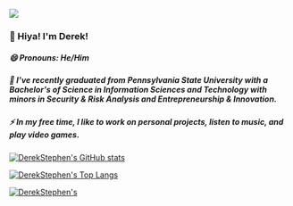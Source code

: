 ![](https://komarev.com/ghpvc/?username=derekstephen)

### 👋 Hiya! I'm Derek!
##### 😄 Pronouns: He/Him

##### 🔭 I’ve recently graduated from Pennsylvania State University with a Bachelor's of Science in Information Sciences and Technology with minors in Security & Risk Analysis and Entrepreneurship & Innovation.
##### ⚡ In my free time, I like to work on personal projects, listen to music, and play video games.


[![DerekStephen's GitHub stats](https://github-readme-stats.vercel.app/api?username=derekstephen&count_private=true&show_icons=true&theme=vue-dark)](https://github.com/anuraghazra/github-readme-stats)

[![DerekStephen's Top Langs](https://github-readme-stats.vercel.app/api/top-langs/?username=derekstephen&layout=compact&theme=vue-dark)](https://github.com/anuraghazra/github-readme-stats)

[![DerekStephen's ](https://github-profile-trophy.vercel.app/?username=derekstephen&theme=nord)](https://github.com/ryo-ma/github-profile-trophy)



<!--
**derekstephen/derekstephen** is a ✨ _special_ ✨ repository because its `README.md` (this file) appears on your GitHub profile.

Here are some ideas to get you started:

- 🔭 I’m currently working on ...
- 🌱 I’m currently learning ...
- 👯 I’m looking to collaborate on ...
- 🤔 I’m looking for help with ...
- 💬 Ask me about ...
- 📫 How to reach me: ...
- 😄 Pronouns: ...
- ⚡ Fun fact: ...
-->
